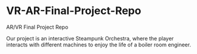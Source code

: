 # VR-AR-Final-Project-Repo
AR/VR Final Project Repo

Our project is an interactive Steampunk Orchestra, where the player interacts with different machines to enjoy the life of a boiler room engineer.
